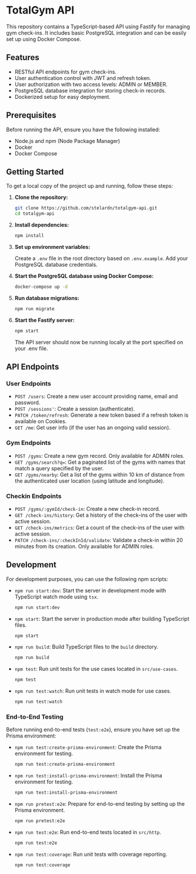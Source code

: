 # TotalGym API

This repository contains a TypeScript-based API using Fastify for managing gym check-ins. It includes basic PostgreSQL integration and can be easily set up using Docker Compose.

## Features

- RESTful API endpoints for gym check-ins.
- User authentication control with JWT and refresh token.
- User authorization with two access levels: ADMIN or MEMBER.
- PostgreSQL database integration for storing check-in records.
- Dockerized setup for easy deployment.

## Prerequisites

Before running the API, ensure you have the following installed:

- Node.js and npm (Node Package Manager)
- Docker
- Docker Compose

## Getting Started

To get a local copy of the project up and running, follow these steps:

1. **Clone the repository:**

   ```bash
   git clone https://github.com/stelardn/totalgym-api.git
   cd totalgym-api
   ```

2. **Install dependencies:**

   ```bash
   npm install
   ```

3. **Set up environment variables:**

   Create a `.env` file in the root directory based on `.env.example`. Add your PostgreSQL database credentials.

4. **Start the PostgreSQL database using Docker Compose:**

   ```bash
   docker-compose up -d
   ```

5. **Run database migrations:**

   ```bash
   npm run migrate
   ```

6. **Start the Fastify server:**

   ```bash
   npm start
   ```

   The API server should now be running locally at the port specified on your .env file.

## API Endpoints
### User Endpoints

- `POST /users`: Create a new user account providing name, email and password.
- `POST /sessions'`: Create a session (authenticate).
- `PATCH /token/refresh`: Generate a new token based if a refresh token is available on Cookies.
- `GET /me`: Get user info (if the user has an ongoing valid session).

### Gym Endpoints

- `POST /gyms`: Create a new gym record. Only available for ADMIN roles.
- `GET /gyms/search?q=`: Get a paginated list of the gyms with names that match a query specified by the user.
- `GET /gyms/nearby`: Get a list of the gyms within 10 km of distance from the authenticated user location (using latitude and longitude).

### Checkin Endpoints

- `POST /gyms/:gymId/check-in`: Create a new check-in record.
- `GET /check-ins/history`: Get a history of the check-ins of the user with active session.
- `GET /check-ins/metrics`: Get a count of the check-ins of the user with active session.
- `PATCH /check-ins/:checkInId/validate`: Validate a check-in within 20 minutes from its creation. Only available for ADMIN roles. 

## Development

For development purposes, you can use the following npm scripts:

- `npm run start:dev`: Start the server in development mode with TypeScript watch mode using `tsx`.

  ```bash
  npm run start:dev
  ```

- `npm start`: Start the server in production mode after building TypeScript files.

  ```bash
  npm start
  ```

- `npm run build`: Build TypeScript files to the `build` directory.

  ```bash
  npm run build
  ```

- `npm test`: Run unit tests for the use cases located in `src/use-cases`.

  ```bash
  npm test
  ```

- `npm run test:watch`: Run unit tests in watch mode for use cases.

  ```bash
  npm run test:watch
  ```

### End-to-End Testing

Before running end-to-end tests (`test:e2e`), ensure you have set up the Prisma environment:

- `npm run test:create-prisma-environment`: Create the Prisma environment for testing.

  ```bash
  npm run test:create-prisma-environment
  ```

- `npm run test:install-prisma-environment`: Install the Prisma environment for testing.

  ```bash
  npm run test:install-prisma-environment
  ```

- `npm run pretest:e2e`: Prepare for end-to-end testing by setting up the Prisma environment.

  ```bash
  npm run pretest:e2e
  ```

- `npm run test:e2e`: Run end-to-end tests located in `src/http`.

  ```bash
  npm run test:e2e
  ```

- `npm run test:coverage`: Run unit tests with coverage reporting.

  ```bash
  npm run test:coverage
  ```

```

